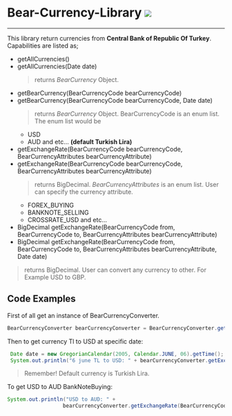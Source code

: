 # Bear-Currency-Library ![](https://github.com/koryOzyurt/Bear-Currency-Api/blob/master/logo.jpg?s=30)

***

This library return currencies from **Central Bank of Republic Of Turkey**.  
Capabilities are listed as;  
* getAllCurrencies() 
* getAllCurrencies(Date date)
  > returns *BearCurrency* Object.
* getBearCurrency(BearCurrencyCode bearCurrencyCode)
* getBearCurrency(BearCurrencyCode bearCurrencyCode, Date date)
  > returns *BearCurrency* Object. BearCurrencyCode is an enum list. The enum list would be
  * USD
  * AUD and etc... **(default Turkish Lira)**
* getExchangeRate(BearCurrencyCode bearCurrencyCode, BearCurrencyAttributes bearCurrencyAttribute)
* getExchangeRate(BearCurrencyCode bearCurrencyCode, BearCurrencyAttributes bearCurrencyAttribute)
  > returns BigDecimal. *BearCurrencyAttributes* is an enum list. User can specify the currency attribute. 
  * FOREX_BUYING
  * BANKNOTE_SELLING
  * CROSSRATE_USD and etc...
 * BigDecimal getExchangeRate(BearCurrencyCode from, BearCurrencyCode to, BearCurrencyAttributes bearCurrencyAttribute)
 * BigDecimal getExchangeRate(BearCurrencyCode from, BearCurrencyCode to, BearCurrencyAttributes bearCurrencyAttribute, Date date)
  > returns BigDecimal. User can convert any currency to other. For Example USD to GBP.  
  
  ## Code Examples
  
  First of all get an instance of BearCurrencyConverter.
  ```Java
  BearCurrencyConverter bearCurrencyConverter = BearCurrencyConverter.getInstance();
  ```
  
  Then to get currency Tl to USD at specific date:
  
  ```Java
   Date date = new GregorianCalendar(2005, Calendar.JUNE, 06).getTime();
   System.out.println("6 june TL to USD: " + bearCurrencyConverter.getExchangeRate(BearCurrencyCode.USD, BearCurrencyAttributes.BANKNOTE_BUYING, date));
  ```
  > Remember! Default currency is Turkish Lira.
  
  To get USD to AUD BankNoteBuying:
  
  ```Java
  System.out.println("USD to AUD: " +
                    bearCurrencyConverter.getExchangeRate(BearCurrencyCode.USD, BearCurrencyCode.AUD, BearCurrencyAttributes.BANKNOTE_BUYING));
  ```
